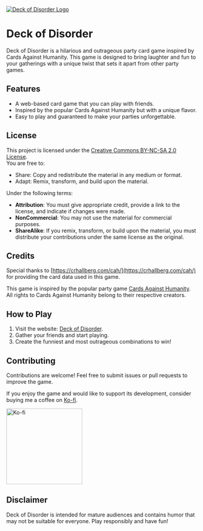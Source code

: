<a href="https://dod.miukyo.my.id/"><img src="https://dod.miukyo.my.id/banner.jpg" alt="Deck of Disorder Logo"/></a>

# Deck of Disorder

Deck of Disorder is a hilarious and outrageous party card game inspired by Cards Against Humanity. This game is designed to bring laughter and fun to your gatherings with a unique twist that sets it apart from other party games.

## Features
- A web-based card game that you can play with friends.
- Inspired by the popular Cards Against Humanity but with a unique flavor.
- Easy to play and guaranteed to make your parties unforgettable.

## License
This project is licensed under the [Creative Commons BY-NC-SA 2.0 License](https://creativecommons.org/licenses/by-nc-sa/2.0/).  
You are free to:
- Share: Copy and redistribute the material in any medium or format.
- Adapt: Remix, transform, and build upon the material.

Under the following terms:
- **Attribution**: You must give appropriate credit, provide a link to the license, and indicate if changes were made.
- **NonCommercial**: You may not use the material for commercial purposes.
- **ShareAlike**: If you remix, transform, or build upon the material, you must distribute your contributions under the same license as the original.

## Credits
Special thanks to [https://crhallberg.com/cah/](https://crhallberg.com/cah/) for providing the card data used in this game.  

This game is inspired by the popular party game [Cards Against Humanity](https://www.cardsagainsthumanity.com). All rights to Cards Against Humanity belong to their respective creators.

## How to Play
1. Visit the website: [Deck of Disorder](https://dod.miukyo.my.id/).
2. Gather your friends and start playing.
3. Create the funniest and most outrageous combinations to win!

## Contributing
Contributions are welcome! Feel free to submit issues or pull requests to improve the game.

If you enjoy the game and would like to support its development, consider buying me a coffee on [Ko-fi](https://ko-fi.com/miukyo).

<a href="https://ko-fi.com/miukyo"><img src="https://cdn.prod.website-files.com/5c14e387dab576fe667689cf/670f5a0172b90570b1c21dab_kofi_logo.png" alt="Ko-fi" width="200" /></a>


## Disclaimer
Deck of Disorder is intended for mature audiences and contains humor that may not be suitable for everyone. Play responsibly and have fun!
